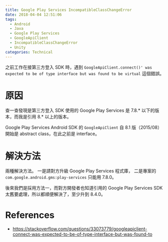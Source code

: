 ```yaml
---
title: Google Play Services IncompatibleClassChangeError
date: 2018-04-04 12:51:06
tags:
  - Android
  - Java
  - Google Play Services
  - GoogleApiClient
  - IncompatibleClassChangeError
  - Unity
categories: Technical
---
```


之前工作在接第三方登入 SDK 時，遇到 `GoogleApiClient.connect()' was expected to be of type interface but was found to be virtual` 這個錯誤。

# 原因

查一查發現是第三方登入 SDK 使用的 Google Play Services 是 7.8.* 以下的版本，而我是引用 8.* 以上的版本。

Google Play Services Android SDK 的 `GoogleApiClient` 自 8.1 版（2015/08）開始是 abstract class，在此之前是 interface。

# 解決方法

兩種解決方法。
一是請對方升級 Google Play Services 程式庫，
二是專案的 `com.google.android.gms:play-services` 只能用 7.8.0。

後來我們是採用方法一，而對方開發者也知道引用的 Google Play Services SDK 太舊要處理，所以都順便解決了，至少升到 8.4.0。

# References

- https://stackoverflow.com/questions/33073779/googleapiclient-connect-was-expected-to-be-of-type-interface-but-was-found-to
